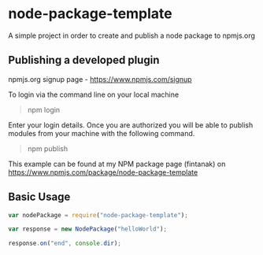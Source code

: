 # node-package-template
A simple project in order to create and publish a node package to npmjs.org

## Publishing a developed plugin

npmjs.org signup page - https://www.npmjs.com/signup

To login via the command line on your local machine

> npm login

Enter your login details. Once you are authorized you will be able to publish modules from your machine with the following command.

> npm publish

This example can be found at my NPM package page (fintanak) on https://www.npmjs.com/package/node-package-template

## Basic Usage

```javascript
var nodePackage = require("node-package-template");

var response = new NodePackage("helloWorld");

response.on("end", console.dir);
